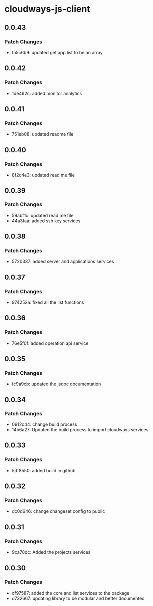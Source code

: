 # cloudways-js-client

## 0.0.43

### Patch Changes

- fa5c6b9: updated get app list to be an array

## 0.0.42

### Patch Changes

- 1de492c: added monitor analytics

## 0.0.41

### Patch Changes

- 751eb08: updated readme file

## 0.0.40

### Patch Changes

- 8f2c4e3: updated read me file

## 0.0.39

### Patch Changes

- 59abf1c: updated read me file
- 44a3faa: added ssh key services

## 0.0.38

### Patch Changes

- 5720337: added server and applications services

## 0.0.37

### Patch Changes

- 974252a: fixed all the list functions

## 0.0.36

### Patch Changes

- 76e5f0f: added operation api service

## 0.0.35

### Patch Changes

- fc9a9cb: updated the jsdoc documentation

## 0.0.34

### Patch Changes

- 0912c44: change build process
- 14b6a27: Updated the build process to import cloudways services

## 0.0.33

### Patch Changes

- 5df8550: added build in github

## 0.0.32

### Patch Changes

- dc0d646: change changeset config to public

## 0.0.31

### Patch Changes

- 9ca78dc: Added the projects services

## 0.0.30

### Patch Changes

- cf97587: added the core and list services to the package
- d732667: updating library to be modular and better documented
